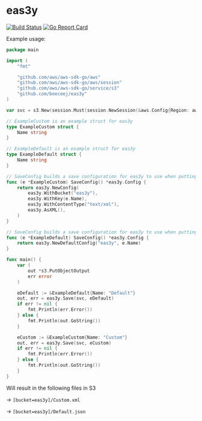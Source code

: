 # eas3y
[![Build Status](https://travis-ci.org/beeceej/eas3y.svg?branch=master)](https://travis-ci.org/beeceej/eas3y)
[![Go Report Card](https://goreportcard.com/badge/github.com/beeceej/eas3y)](https://goreportcard.com/report/github.com/beeceej/eas3y)

Example usage:

```go
package main

import (
	"fmt"

	"github.com/aws/aws-sdk-go/aws"
	"github.com/aws/aws-sdk-go/aws/session"
	"github.com/aws/aws-sdk-go/service/s3"
	"github.com/beeceej/eas3y"
)

var svc = s3.New(session.Must(session.NewSession(&aws.Config{Region: aws.String("us-east-1")})))

// ExampleCustom is an example struct for eas3y
type ExampleCustom struct {
	Name string
}

// ExampleDefault is an example struct for eas3y
type ExampleDefault struct {
	Name string
}

// SaveConfig builds a save configuration for eas3y to use when putting to s3
func (e *ExampleCustom) SaveConfig() *eas3y.Config {
	return eas3y.NewConfig(
		eas3y.WithBucket("eas3y"),
		eas3y.WithKey(e.Name),
		eas3y.WithContentType("text/xml"),
		eas3y.AsXML(),
	)
}

// SaveConfig builds a save configuration for eas3y to use when putting to s3
func (e *ExampleDefault) SaveConfig() *eas3y.Config {
	return eas3y.NewDefaultConfig("eas3y", e.Name)
}

func main() {
	var (
		out *s3.PutObjectOutput
		err error
	)

	eDefault := &ExampleDefault{Name: "Default"}
	out, err = eas3y.Save(svc, eDefault)
	if err != nil {
		fmt.Println(err.Error())
	} else {
		fmt.Println(out.GoString())
	}

	eCustom := &ExampleCustom{Name: "Custom"}
	out, err = eas3y.Save(svc, eCustom)
	if err != nil {
		fmt.Println(err.Error())
	} else {
		fmt.Println(out.GoString())
	}
}

```

Will result in the following files in S3

-> `[bucket=eas3y]/Custom.xml`

-> `[bucket=eas3y]/Default.json`
